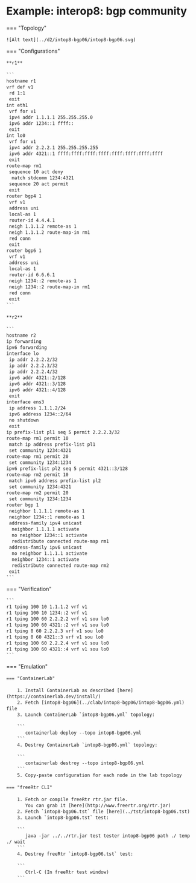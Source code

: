 # Example: interop8: bgp community

=== "Topology"

    ![Alt text](../d2/intop8-bgp06/intop8-bgp06.svg)

=== "Configurations"

    **r1**

    ```
    hostname r1
    vrf def v1
     rd 1:1
     exit
    int eth1
     vrf for v1
     ipv4 addr 1.1.1.1 255.255.255.0
     ipv6 addr 1234::1 ffff::
     exit
    int lo0
     vrf for v1
     ipv4 addr 2.2.2.1 255.255.255.255
     ipv6 addr 4321::1 ffff:ffff:ffff:ffff:ffff:ffff:ffff:ffff
     exit
    route-map rm1
     sequence 10 act deny
      match stdcomm 1234:4321
     sequence 20 act permit
     exit
    router bgp4 1
     vrf v1
     address uni
     local-as 1
     router-id 4.4.4.1
     neigh 1.1.1.2 remote-as 1
     neigh 1.1.1.2 route-map-in rm1
     red conn
     exit
    router bgp6 1
     vrf v1
     address uni
     local-as 1
     router-id 6.6.6.1
     neigh 1234::2 remote-as 1
     neigh 1234::2 route-map-in rm1
     red conn
     exit
    ```

    **r2**

    ```
    hostname r2
    ip forwarding
    ipv6 forwarding
    interface lo
     ip addr 2.2.2.2/32
     ip addr 2.2.2.3/32
     ip addr 2.2.2.4/32
     ipv6 addr 4321::2/128
     ipv6 addr 4321::3/128
     ipv6 addr 4321::4/128
     exit
    interface ens3
     ip address 1.1.1.2/24
     ipv6 address 1234::2/64
     no shutdown
     exit
    ip prefix-list pl1 seq 5 permit 2.2.2.3/32
    route-map rm1 permit 10
     match ip address prefix-list pl1
     set community 1234:4321
    route-map rm1 permit 20
     set community 1234:1234
    ipv6 prefix-list pl2 seq 5 permit 4321::3/128
    route-map rm2 permit 10
     match ipv6 address prefix-list pl2
     set community 1234:4321
    route-map rm2 permit 20
     set community 1234:1234
    router bgp 1
     neighbor 1.1.1.1 remote-as 1
     neighbor 1234::1 remote-as 1
     address-family ipv4 unicast
      neighbor 1.1.1.1 activate
      no neighbor 1234::1 activate
      redistribute connected route-map rm1
     address-family ipv6 unicast
      no neighbor 1.1.1.1 activate
      neighbor 1234::1 activate
      redistribute connected route-map rm2
     exit
    ```

=== "Verification"

    ```
    r1 tping 100 10 1.1.1.2 vrf v1
    r1 tping 100 10 1234::2 vrf v1
    r1 tping 100 60 2.2.2.2 vrf v1 sou lo0
    r1 tping 100 60 4321::2 vrf v1 sou lo0
    r1 tping 0 60 2.2.2.3 vrf v1 sou lo0
    r1 tping 0 60 4321::3 vrf v1 sou lo0
    r1 tping 100 60 2.2.2.4 vrf v1 sou lo0
    r1 tping 100 60 4321::4 vrf v1 sou lo0
    ```

=== "Emulation"

    === "ContainerLab"

        1. Install ContainerLab as described [here](https://containerlab.dev/install/)  
        2. Fetch [intop8-bgp06](../clab/intop8-bgp06/intop8-bgp06.yml) file  
        3. Launch ContainerLab `intop8-bgp06.yml` topology:  

        ```
           containerlab deploy --topo intop8-bgp06.yml  
        ```
        4. Destroy ContainerLab `intop8-bgp06.yml` topology:  

        ```
           containerlab destroy --topo intop8-bgp06.yml  
        ```
        5. Copy-paste configuration for each node in the lab topology

    === "freeRtr CLI"

        1. Fetch or compile freeRtr rtr.jar file.  
           You can grab it [here](http://www.freertr.org/rtr.jar)  
        2. Fetch `intop8-bgp06.tst` file [here](../tst/intop8-bgp06.tst)  
        3. Launch `intop8-bgp06.tst` test:  

        ```
           java -jar ../../rtr.jar test tester intop8-bgp06 path ./ temp ./ wait
        ```
        4. Destroy freeRtr `intop8-bgp06.tst` test:  

        ```
           Ctrl-C (In freeRtr test window)
        ```

